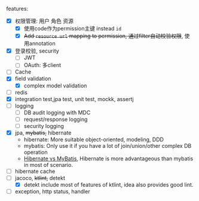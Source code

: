 features:
-[x] 权限管理: 用户 角色 资源
  - [x] 使用code作为permission主键 instead `id`
  - [x] ~~Add `resource url` mapping to permission, 通过filter自动校验权限~~, 使用annotation
-[x] 登录校验, security
  - [ ] JWT
  - [ ] OAuth: 多client
-[ ] Cache
-[x] field validation
  - [x] complex model validation
-[ ] redis
-[x] integration test,jpa test, unit test, mockk, assertj
-[ ] logging
  - [ ] DB audit logging with MDC
  - [ ] request/response logging
  - [ ] security logging
-[x] jpa, ~~mybatis,~~ hibernate
  - hibernate: More suitable object-oriented, modeling, DDD
  - mybatis: Only use it if you have a lot of join/union/other complex DB operation
  - [Hibernate vs MyBatis](https://www.zhihu.com/question/21104468),
  Hibernate is more advantageous than mybatis in most of scenario.
-[ ] hibernate cache
-[ ] jacoco, ~~ktlint,~~ detekt
  - [x] detekt include most of features of ktlint, idea also provides good lint.
-[ ] exception, http status, handler